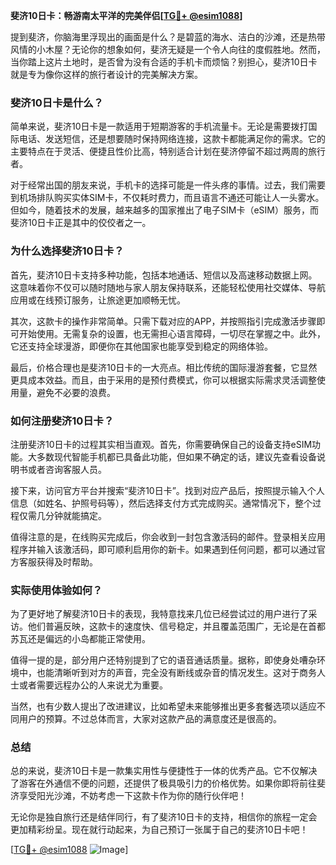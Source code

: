 **斐济10日卡：畅游南太平洋的完美伴侣[[TG💪+ @esim1088](https://t.me/s/esim1088)]**

提到斐济，你脑海里浮现出的画面是什么？是碧蓝的海水、洁白的沙滩，还是热带风情的小木屋？无论你的想象如何，斐济无疑是一个令人向往的度假胜地。然而，当你踏上这片土地时，是否曾为没有合适的手机卡而烦恼？别担心，斐济10日卡就是专为像你这样的旅行者设计的完美解决方案。

### 斐济10日卡是什么？

简单来说，斐济10日卡是一款适用于短期游客的手机流量卡。无论是需要拨打国际电话、发送短信，还是想要随时保持网络连接，这款卡都能满足你的需求。它的主要特点在于灵活、便捷且性价比高，特别适合计划在斐济停留不超过两周的旅行者。

对于经常出国的朋友来说，手机卡的选择可能是一件头疼的事情。过去，我们需要到机场排队购买实体SIM卡，不仅耗时费力，而且语言不通还可能让人一头雾水。但如今，随着技术的发展，越来越多的国家推出了电子SIM卡（eSIM）服务，而斐济10日卡正是其中的佼佼者之一。

### 为什么选择斐济10日卡？

首先，斐济10日卡支持多种功能，包括本地通话、短信以及高速移动数据上网。这意味着你不仅可以随时随地与家人朋友保持联系，还能轻松使用社交媒体、导航应用或在线预订服务，让旅途更加顺畅无忧。

其次，这款卡的操作非常简单。只需下载对应的APP，并按照指引完成激活步骤即可开始使用。无需复杂的设置，也无需担心语言障碍，一切尽在掌握之中。此外，它还支持全球漫游，即便你在其他国家也能享受到稳定的网络体验。

最后，价格合理也是斐济10日卡的一大亮点。相比传统的国际漫游套餐，它显然更具成本效益。而且，由于采用的是预付费模式，你可以根据实际需求灵活调整使用量，避免不必要的浪费。

### 如何注册斐济10日卡？

注册斐济10日卡的过程其实相当直观。首先，你需要确保自己的设备支持eSIM功能。大多数现代智能手机都已具备此功能，但如果不确定的话，建议先查看设备说明书或者咨询客服人员。

接下来，访问官方平台并搜索“斐济10日卡”。找到对应产品后，按照提示输入个人信息（如姓名、护照号码等），然后选择支付方式完成购买。通常情况下，整个过程仅需几分钟就能搞定。

值得注意的是，在线购买完成后，你会收到一封包含激活码的邮件。登录相关应用程序并输入该激活码，即可顺利启用你的新卡。如果遇到任何问题，都可以通过官方客服获得及时帮助。

### 实际使用体验如何？

为了更好地了解斐济10日卡的表现，我特意找来几位已经尝试过的用户进行了采访。他们普遍反映，这款卡的速度快、信号稳定，并且覆盖范围广，无论是在首都苏瓦还是偏远的小岛都能正常使用。

值得一提的是，部分用户还特别提到了它的语音通话质量。据称，即使身处嘈杂环境中，也能清晰听到对方的声音，完全没有断线或杂音的情况发生。这对于商务人士或者需要远程办公的人来说尤为重要。

当然，也有少数人提出了改进建议，比如希望未来能够推出更多套餐选项以适应不同用户的预算。不过总体而言，大家对这款产品的满意度还是很高的。

### 总结

总的来说，斐济10日卡是一款集实用性与便捷性于一体的优秀产品。它不仅解决了游客在外通信不便的问题，还提供了极具吸引力的价格优势。如果你即将前往斐济享受阳光沙滩，不妨考虑一下这款卡作为你的随行伙伴吧！

无论你是独自旅行还是结伴同行，有了斐济10日卡的支持，相信你的旅程一定会更加精彩纷呈。现在就行动起来，为自己预订一张属于自己的斐济10日卡吧！

[[TG💪+ @esim1088](https://t.me/s/esim1088) ![Image](https://i.postimg.cc/4NQfJmqS/Snipaste-2025-05-13-00-14-12.png)]